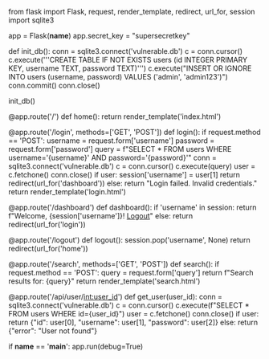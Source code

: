 from flask import Flask, request, render_template, redirect, url_for, session
import sqlite3

app = Flask(__name__)
app.secret_key = "supersecretkey"

def init_db():
    conn = sqlite3.connect('vulnerable.db')
    c = conn.cursor()
    c.execute('''CREATE TABLE IF NOT EXISTS users (id INTEGER PRIMARY KEY, username TEXT, password TEXT)''')
    c.execute("INSERT OR IGNORE INTO users (username, password) VALUES ('admin', 'admin123')")
    conn.commit()
    conn.close()

init_db()

@app.route('/')
def home():
    return render_template('index.html')

@app.route('/login', methods=['GET', 'POST'])
def login():
    if request.method == 'POST':
        username = request.form['username']
        password = request.form['password']
        query = f"SELECT * FROM users WHERE username='{username}' AND password='{password}'"
        conn = sqlite3.connect('vulnerable.db')
        c = conn.cursor()
        c.execute(query)
        user = c.fetchone()
        conn.close()
        if user:
            session['username'] = user[1]
            return redirect(url_for('dashboard'))
        else:
            return "Login failed. Invalid credentials."
    return render_template('login.html')

@app.route('/dashboard')
def dashboard():
    if 'username' in session:
        return f"Welcome, {session['username']}! <a href='/logout'>Logout</a>"
    else:
        return redirect(url_for('login'))

@app.route('/logout')
def logout():
    session.pop('username', None)
    return redirect(url_for('home'))

@app.route('/search', methods=['GET', 'POST'])
def search():
    if request.method == 'POST':
        query = request.form['query']
        return f"Search results for: {query}"
    return render_template('search.html')

@app.route('/api/user/<int:user_id>')
def get_user(user_id):
    conn = sqlite3.connect('vulnerable.db')
    c = conn.cursor()
    c.execute(f"SELECT * FROM users WHERE id={user_id}")
    user = c.fetchone()
    conn.close()
    if user:
        return {"id": user[0], "username": user[1], "password": user[2]}
    else:
        return {"error": "User not found"}

if __name__ == '__main__':
    app.run(debug=True)
